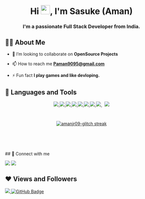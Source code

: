 
<h1 align="center">Hi <img src="https://raw.githubusercontent.com/MartinHeinz/MartinHeinz/master/wave.gif" width="30px">, I'm Sasuke (Aman)</h1>
<h3 align="center">I'm a passionate Full Stack Developer from India.</h3>

## 🙋‍♂️ About Me

- 👯 I’m looking to collaborate on **OpenSource Projects**

- 📫 How to reach me **Paman9095@gmail.com**

- ⚡ Fun fact **I play games and like devloping.**

## 🚀 Languages and Tools

<p align="center">
    <a href="https://www.java.com" target="_blank"> <img src="https://img.icons8.com/color/48/000000/java-coffee-cup-logo.png"/> </a>
    <a href="https://reactjs.org/" target="_blank"> <img src="https://img.icons8.com/color/48/000000/react-native.png"/> </a>
    <a href="https://spring.io/projects/spring-boot" target="_blank"> <img src="https://img.icons8.com/color/48/000000/spring-logo.png"/> </a>
    <a href="https://developer.mozilla.org/en-US/docs/Web/JavaScript" target="_blank"> <img src="https://img.icons8.com/color/48/000000/javascript.png"/> </a>
    <a href="https://www.w3.org/html/" target="_blank"> <img src="https://img.icons8.com/color/48/000000/html-5.png"/> </a>
    <a href="https://www.w3schools.com/css/" target="_blank"> <img src="https://img.icons8.com/color/48/000000/css3.png"/> </a>
    <a href="https://getbootstrap.com" target="_blank"> <img src="https://img.icons8.com/color/48/000000/bootstrap.png"/> </a>
    <!-- <a href="https://www.python.org" target="_blank"> <img src="https://img.icons8.com/color/48/000000/python.png"/> </a>  -->
    <a style="padding-right:8px;" href="https://nodejs.org" target="_blank"> <img src="https://img.icons8.com/color/48/000000/nodejs.png"/> </a>
    <!-- <a style="padding-right:8px;" href="https://www.mysql.com/" target="_blank"> <img src="https://img.icons8.com/fluent/50/000000/mysql-logo.png"/> </a> -->
    <!-- <a href="https://www.mongodb.com/" target="_blank"> <img src="https://raw.githubusercontent.com/devicons/devicon/master/icons/mongodb/mongodb-original-wordmark.svg" alt="mongodb" width="48" height="48"/> </a>  -->
    <a href="https://firebase.google.com/" target="_blank"> <img src="https://img.icons8.com/color/48/000000/firebase.png"/> </a>
    <!-- <a href="https://postman.com" target="_blank"> <img src="https://www.vectorlogo.zone/logos/getpostman/getpostman-icon.svg" alt="postman" width="45" height="45"/> </a>
    <a href="https://git-scm.com/" target="_blank"> <img src="https://img.icons8.com/color/48/000000/git.png"/> </a>
    <a href="https://www.jenkins.io" target="_blank"> <img src="https://www.vectorlogo.zone/logos/jenkins/jenkins-icon.svg" alt="jenkins" width="48" height="48"/> </a>
    <a href="https://redux.js.org" target="_blank"> <img src="https://img.icons8.com/color/48/000000/redux.png"/> </a>
    <a href="https://expressjs.com" target="_blank"> <img src="https://raw.githubusercontent.com/devicons/devicon/master/icons/express/express-original-wordmark.svg" alt="express" width="40" height="40"/> </a> -->
</p>

<!-- [![React Badge](https://img.shields.io/badge/-React-61DBFB?style=for-the-badge&labelColor=black&logo=react&logoColor=61DBFB)](#)  [![Javascript Badge](https://img.shields.io/badge/-Javascript-F0DB4F?style=for-the-badge&labelColor=black&logo=javascript&logoColor=F0DB4F)](#) [![Typescript Badge](https://img.shields.io/badge/-Typescript-007acc?style=for-the-badge&labelColor=black&logo=typescript&logoColor=007acc)](#) [![Nodejs Badge](https://img.shields.io/badge/-Nodejs-3C873A?style=for-the-badge&labelColor=black&logo=node.js&logoColor=3C873A)](#) [![GraphQL Badge](https://img.shields.io/badge/-GraphQl-e535ab?style=for-the-badge&labelColor=black&logo=node.js&logoColor=e535ab)](#) -->
<br/>

<p align="center">
    <a href="https://github.com/amanjr09-glitch/github-readme-streak-stats">
        <img title="🔥 Get streak stats for your profile at git.io/streak-stats" alt="amanjr09-glitch streak" src="https://github-readme-streak-stats.herokuapp.com/?user=amanjr09-glitch&theme=black-ice&hide_border=true&stroke=0000&background=060A0CD0"/>
    </a>
</p>

<br/>
<br/>
<br/>
<br/>
## 🔗 Connect with me

<p align="left">
 <a href = "https://www.linkedin.com/in/vaibhav-pal-8411a0160/"><img src="https://img.icons8.com/fluent/48/000000/linkedin.png"/></a>
 <a href = "https://x.com/Vxibhxv_?t=sskYVQkQ2FakYY5XHHe8hA&s=09"><img src="https://img.icons8.com/fluent/48/000000/twitter.png"/></a>
</p>

## ❤ Views and Followers

<a href="https://github.com/amanjr09-glitch/github-profile-views-counter">
<img src="https://komarev.com/ghpvc/?username=amanjr09-glitch">
</a>
<a href="https://github.com/amanjr09-glitch?tab=followers"><img src="https://img.shields.io/github/followers/amanjr09-glitch?label=Followers&style=social" alt="GitHub Badge"></a>
